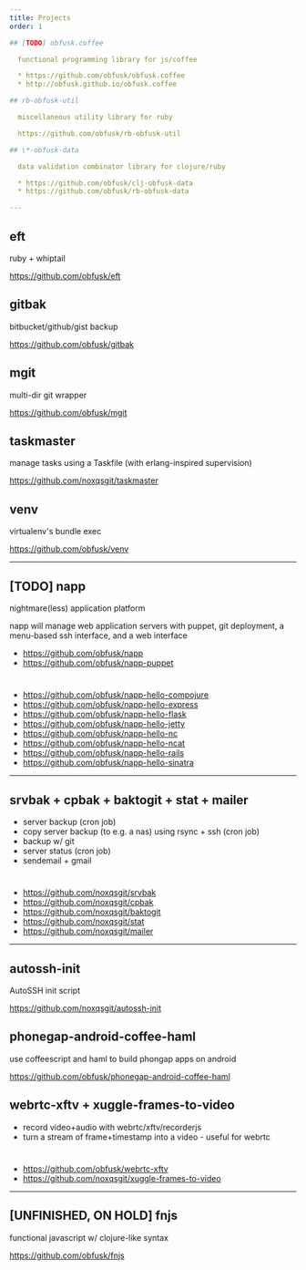 ```yaml
---
title: Projects
order: 1

## [TODO] obfusk.coffee

  functional programming library for js/coffee

  * https://github.com/obfusk/obfusk.coffee
  * http://obfusk.github.io/obfusk.coffee

## rb-obfusk-util

  miscellaneous utility library for ruby

  https://github.com/obfusk/rb-obfusk-util

## \*-obfusk-data

  data validation combinator library for clojure/ruby

  * https://github.com/obfusk/clj-obfusk-data
  * https://github.com/obfusk/rb-obfusk-data

---
```


## eft

  ruby + whiptail

  https://github.com/obfusk/eft

## gitbak

  bitbucket/github/gist backup

  https://github.com/obfusk/gitbak

## mgit

  multi-dir git wrapper

  https://github.com/obfusk/mgit

## taskmaster

  manage tasks using a Taskfile
  (with erlang-inspired supervision)

  https://github.com/noxqsgit/taskmaster

## venv

  virtualenv's bundle exec

  https://github.com/obfusk/venv

---

## [TODO] napp

  nightmare(less) application platform

  napp will manage web application servers with puppet, git
  deployment, a menu-based ssh interface, and a web interface

  * https://github.com/obfusk/napp
  * https://github.com/obfusk/napp-puppet

#

  * https://github.com/obfusk/napp-hello-compojure
  * https://github.com/obfusk/napp-hello-express
  * https://github.com/obfusk/napp-hello-flask
  * https://github.com/obfusk/napp-hello-jetty
  * https://github.com/obfusk/napp-hello-nc
  * https://github.com/obfusk/napp-hello-ncat
  * https://github.com/obfusk/napp-hello-rails
  * https://github.com/obfusk/napp-hello-sinatra

---

## srvbak + cpbak + baktogit + stat + mailer

  * server backup (cron job)
  * copy server backup (to e.g. a nas) using rsync + ssh (cron job)
  * backup w/ git
  * server status (cron job)
  * sendemail + gmail

#

  * https://github.com/noxqsgit/srvbak
  * https://github.com/noxqsgit/cpbak
  * https://github.com/noxqsgit/baktogit
  * https://github.com/noxqsgit/stat
  * https://github.com/noxqsgit/mailer

---

## autossh-init

  AutoSSH init script

  https://github.com/noxqsgit/autossh-init

## phonegap-android-coffee-haml

  use coffeescript and haml to build phongap apps on android

  https://github.com/obfusk/phonegap-android-coffee-haml

## webrtc-xftv + xuggle-frames-to-video

  * record video+audio with webrtc/xftv/recorderjs
  * turn a stream of frame+timestamp into a video - useful for webrtc

#

  * https://github.com/obfusk/webrtc-xftv
  * https://github.com/noxqsgit/xuggle-frames-to-video

---

## [UNFINISHED, ON HOLD] fnjs

  functional javascript w/ clojure-like syntax

  https://github.com/obfusk/fnjs

